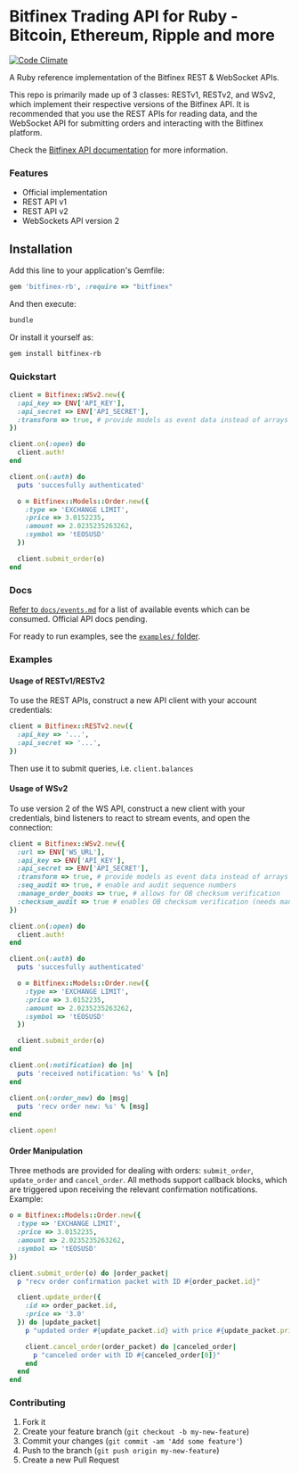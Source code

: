 # Bitfinex Trading API for Ruby - Bitcoin, Ethereum, Ripple and more

[![Code Climate](https://codeclimate.com/repos/56db27e5b86182573b0045ed/badges/bd763083d70114379a41/gpa.svg)](https://codeclimate.com/repos/56db27e5b86182573b0045ed/feed)

A Ruby reference implementation of the Bitfinex REST & WebSocket APIs.

This repo is primarily made up of 3 classes: RESTv1, RESTv2, and WSv2, which implement their respective versions of the Bitfinex API. It is recommended that you use the REST APIs for reading data, and the WebSocket API for submitting orders and interacting with the Bitfinex platform.

Check the [Bitfinex API documentation](http://docs.bitfinex.com/) for more information.

### Features
* Official implementation
* REST API v1
* REST API v2
* WebSockets API version 2

## Installation

Add this line to your application's Gemfile:

```ruby
gem 'bitfinex-rb', :require => "bitfinex"
```

And then execute:
```bash
bundle
```

Or install it yourself as:
```bash
gem install bitfinex-rb
```

### Quickstart
```ruby
client = Bitfinex::WSv2.new({
  :api_key => ENV['API_KEY'],
  :api_secret => ENV['API_SECRET'],
  :transform => true, # provide models as event data instead of arrays
})

client.on(:open) do
  client.auth!
end

client.on(:auth) do
  puts 'succesfully authenticated'

  o = Bitfinex::Models::Order.new({
    :type => 'EXCHANGE LIMIT',
    :price => 3.0152235,
    :amount => 2.0235235263262,
    :symbol => 'tEOSUSD'
  })

  client.submit_order(o)
end
```

### Docs

[Refer to `docs/events.md`](/docs/events.md) for a list of available events which can be consumed. Official API docs pending.

For ready to run examples, see the [`examples/` folder](/examples).

### Examples
#### Usage of RESTv1/RESTv2

To use the REST APIs, construct a new API client with your account credentials:

```ruby
client = Bitfinex::RESTv2.new({
  :api_key => '...',
  :api_secret => '...',
})
```

Then use it to submit queries, i.e. `client.balances`

#### Usage of WSv2
To use version 2 of the WS API, construct a new client with your credentials, bind listeners to react to stream events, and open the connection:

```ruby
client = Bitfinex::WSv2.new({
  :url => ENV['WS_URL'],
  :api_key => ENV['API_KEY'],
  :api_secret => ENV['API_SECRET'],
  :transform => true, # provide models as event data instead of arrays
  :seq_audit => true, # enable and audit sequence numbers
  :manage_order_books => true, # allows for OB checksum verification
  :checksum_audit => true # enables OB checksum verification (needs manage_order_books)
})

client.on(:open) do
  client.auth!
end

client.on(:auth) do
  puts 'succesfully authenticated'

  o = Bitfinex::Models::Order.new({
    :type => 'EXCHANGE LIMIT',
    :price => 3.0152235,
    :amount => 2.0235235263262,
    :symbol => 'tEOSUSD'
  })

  client.submit_order(o)
end

client.on(:notification) do |n|
  puts 'received notification: %s' % [n]
end

client.on(:order_new) do |msg|
  puts 'recv order new: %s' % [msg]
end

client.open!
```

#### Order Manipulation
Three methods are provided for dealing with orders: `submit_order`, `update_order` and `cancel_order`. All methods support callback blocks, which are triggered upon receiving the relevant confirmation notifications. Example:

```ruby
o = Bitfinex::Models::Order.new({
  :type => 'EXCHANGE LIMIT',
  :price => 3.0152235,
  :amount => 2.0235235263262,
  :symbol => 'tEOSUSD'
})

client.submit_order(o) do |order_packet|
  p "recv order confirmation packet with ID #{order_packet.id}"

  client.update_order({
    :id => order_packet.id,
    :price => '3.0'
  }) do |update_packet|
    p "updated order #{update_packet.id} with price #{update_packet.price}"

    client.cancel_order(order_packet) do |canceled_order|
      p "canceled order with ID #{canceled_order[0]}"
    end
  end
end
```

### Contributing

1. Fork it
2. Create your feature branch (`git checkout -b my-new-feature`)
3. Commit your changes (`git commit -am 'Add some feature'`)
4. Push to the branch (`git push origin my-new-feature`)
5. Create a new Pull Request
